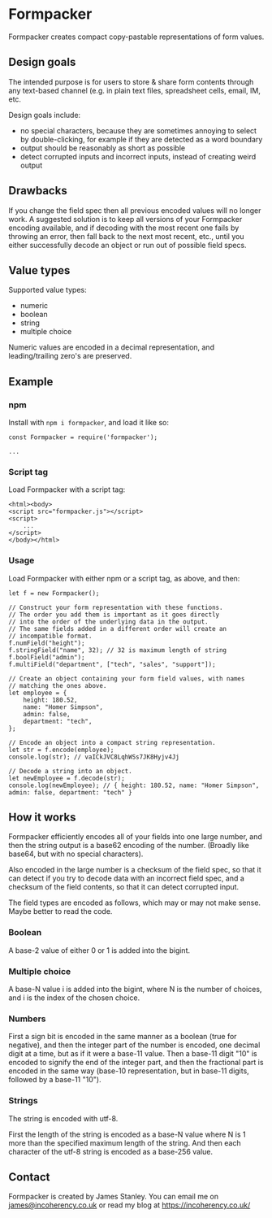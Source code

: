# Formpacker

Formpacker creates compact copy-pastable representations of form values.

## Design goals

The intended purpose is for users to store & share form contents through any text-based channel (e.g.
in plain text files, spreadsheet cells, email, IM, etc.

Design goals include:

 * no special characters, because they are sometimes annoying to select by double-clicking, for example if they are detected as a word boundary
 * output should be reasonably as short as possible
 * detect corrupted inputs and incorrect inputs, instead of creating weird output

## Drawbacks

If you change the field spec then all previous encoded values will no longer work. A suggested solution
is to keep all versions of your Formpacker encoding available, and if decoding with the most recent one fails
by throwing an error, then fall back to the next most recent, etc., until you either successfully decode an object
or run out of possible field specs.

## Value types

Supported value types:

 * numeric
 * boolean
 * string
 * multiple choice

Numeric values are encoded in a decimal representation, and leading/trailing zero's are preserved.

## Example

### npm

Install with `npm i formpacker`, and load it like so:

    const Formpacker = require('formpacker'); 
    
    ...

### Script tag

Load Formpacker with a script tag:

    <html><body>
    <script src="formpacker.js"></script>
    <script>
        ...
    </script>
    </body></html>

### Usage

Load Formpacker with either npm or a script tag, as above,
and then:

    let f = new Formpacker();

    // Construct your form representation with these functions.
    // The order you add them is important as it goes directly
    // into the order of the underlying data in the output.
    // The same fields added in a different order will create an
    // incompatible format.
    f.numField("height");
    f.stringField("name", 32); // 32 is maximum length of string
    f.boolField("admin");
    f.multiField("department", ["tech", "sales", "support"]);

    // Create an object containing your form field values, with names
    // matching the ones above.
    let employee = {
        height: 180.52,
        name: "Homer Simpson",
        admin: false,
        department: "tech",
    };

    // Encode an object into a compact string representation.
    let str = f.encode(employee);
    console.log(str); // vaICkJVC8LqhWSs7JK8Hyjv4Jj

    // Decode a string into an object.
    let newEmployee = f.decode(str);
    console.log(newEmployee); // { height: 180.52, name: "Homer Simpson", admin: false, department: "tech" }

## How it works

Formpacker efficiently encodes all of your fields into one large number, and then the string output is
a base62 encoding of the number. (Broadly like base64, but with no special characters).

Also encoded in the large number is a checksum of the field spec, so that it can detect if you try to decode data
with an incorrect field spec, and a checksum of the field contents, so that it can detect corrupted input.

The field types are encoded as follows, which may or may not make sense. Maybe better to read the code.

### Boolean

A base-2 value of either 0 or 1 is added into the bigint.

### Multiple choice

A base-N value i is added into the bigint, where N is the number of choices,
and i is the index of the chosen choice.

### Numbers

First a sign bit is encoded in the same manner as a boolean (true for negative),
and then the integer part of the number is encoded, one decimal digit at a time, but as if it were a base-11 value.
Then a base-11 digit "10" is encoded to signify the end of the integer part, and then the fractional part
is encoded in the same way (base-10 representation, but in base-11 digits, followed by a base-11 "10").

### Strings

The string is encoded with utf-8.

First the length of the string is encoded as a base-N value where N is 1 more than the specified
maximum length of the string. And then each character of the utf-8 string is encoded as a base-256
value.

## Contact

Formpacker is created by James Stanley. You can email me on james@incoherency.co.uk or read my blog at https://incoherency.co.uk/
